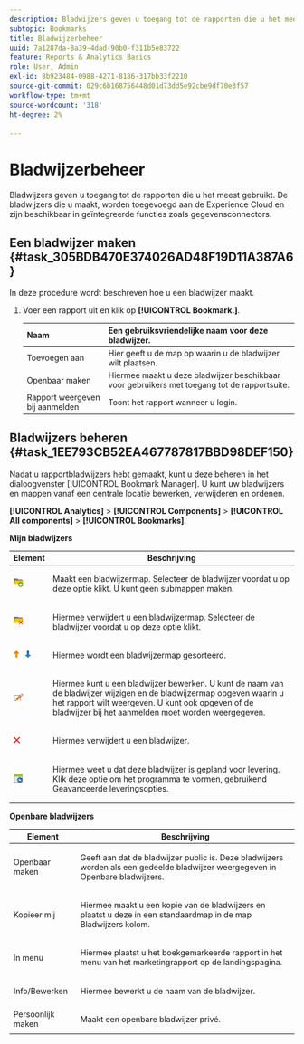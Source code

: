 ```yaml
---
description: Bladwijzers geven u toegang tot de rapporten die u het meest gebruikt. De bladwijzers die u maakt, worden toegevoegd aan de Experience Cloud en zijn beschikbaar in geïntegreerde functies zoals gegevensconnectors.
subtopic: Bookmarks
title: Bladwijzerbeheer
uuid: 7a1287da-8a39-4dad-90b0-f311b5e83722
feature: Reports & Analytics Basics
role: User, Admin
exl-id: 8b923484-0988-4271-8186-317bb33f2210
source-git-commit: 029c6b168756448d01d73dd5e92cbe9df70e3f57
workflow-type: tm+mt
source-wordcount: '318'
ht-degree: 2%

---
```


# Bladwijzerbeheer

Bladwijzers geven u toegang tot de rapporten die u het meest gebruikt. De bladwijzers die u maakt, worden toegevoegd aan de Experience Cloud en zijn beschikbaar in geïntegreerde functies zoals gegevensconnectors.

## Een bladwijzer maken {#task_305BDB470E374026AD48F19D11A387A6}

In deze procedure wordt beschreven hoe u een bladwijzer maakt.

<!-- 

t_bookmarks_creating.xml

 -->

1. Voer een rapport uit en klik op **[!UICONTROL Bookmark.]**.

   | Naam | Een gebruiksvriendelijke naam voor deze bladwijzer. |
   |---|---|
   | Toevoegen aan | Hier geeft u de map op waarin u de bladwijzer wilt plaatsen. |
   | Openbaar maken | Hiermee maakt u deze bladwijzer beschikbaar voor gebruikers met toegang tot de rapportsuite. |
   | Rapport weergeven bij aanmelden | Toont het rapport wanneer u login. |

## Bladwijzers beheren {#task_1EE793CB52EA467787817BBD98DEF150}

Nadat u rapportbladwijzers hebt gemaakt, kunt u deze beheren in het dialoogvenster [!UICONTROL Bookmark Manager]. U kunt uw bladwijzers en mappen vanaf een centrale locatie bewerken, verwijderen en ordenen.

<!-- 

t_bookmarks_managing.xml

 -->

**[!UICONTROL Analytics]** > **[!UICONTROL Components]** > **[!UICONTROL All components]** > **[!UICONTROL Bookmarks]**.

**Mijn bladwijzers**

<table id="table_D0310F7F4BDB4543B8552525872A0A0C"> 
 <thead> 
  <tr> 
   <th colname="col1" class="entry"> Element </th> 
   <th colname="col2" class="entry"> Beschrijving </th> 
  </tr> 
 </thead>
 <tbody> 
  <tr> 
   <td colname="col1"> <p><img placement="inline"  src="assets/bookmark_create_folder.png" id="image_EA7729575ABA4CA3A3399594941B3441"> </img> </p> </td> 
   <td colname="col2"> <p> Maakt een bladwijzermap. Selecteer de bladwijzer voordat u op deze optie klikt. U kunt geen submappen maken. </p> </td> 
  </tr> 
  <tr> 
   <td colname="col1"> <p><img placement="inline"  src="assets/bookmark_delete_folder.png" id="image_AFB6A02475664785BA90485EA289749A"> </img> </p> </td> 
   <td colname="col2"> <p> Hiermee verwijdert u een bladwijzermap. Selecteer de bladwijzer voordat u op deze optie klikt. </p> </td> 
  </tr> 
  <tr> 
   <td colname="col1"> <p><img placement="inline"  src="assets/bookmark_sort.png" id="image_8B4BE31182004357890B6532CCE5B2C2"> </img> </p> </td> 
   <td colname="col2"> <p> Hiermee wordt een bladwijzermap gesorteerd. </p> </td> 
  </tr> 
  <tr> 
   <td colname="col1"> <p><img placement="inline"  src="assets/icon_edit_VideoSharing.png" id="image_5B8C0321ED5848ECBE3AF65514AD9A44"> </img> </p> </td> 
   <td colname="col2"> <p> Hiermee kunt u een bladwijzer bewerken. U kunt de naam van de bladwijzer wijzigen en de bladwijzermap opgeven waarin u het rapport wilt weergeven. U kunt ook opgeven of de bladwijzer bij het aanmelden moet worden weergegeven. </p> </td> 
  </tr> 
  <tr> 
   <td colname="col1"> <p><img placement="inline"  src="assets/icon_delete_VideoSharing.png" id="image_945A859920C44BC08825CC062C10543A"> </img> </p> </td> 
   <td colname="col2"> <p> Hiermee verwijdert u een bladwijzer. </p> </td> 
  </tr> 
  <tr> 
   <td colname="col1"> <p><img placement="inline"  src="assets/bookmark_schedule.png" id="image_B7B23C1C67F04DF096149DCDF8C0FE5F"> </img> </p> </td> 
   <td colname="col2"> <p> Hiermee weet u dat deze bladwijzer is gepland voor levering. Klik deze optie om het programma te vormen, gebruikend <span class="wintitle"> Geavanceerde leveringsopties</span>. </p> </td> 
  </tr> 
 </tbody> 
</table>

**Openbare bladwijzers**

<table id="table_E89688BD3F724ADB8B2E88CDADB6168E"> 
 <thead> 
  <tr> 
   <th colname="col1" class="entry"> Element </th> 
   <th colname="col2" class="entry"> Beschrijving </th> 
  </tr> 
 </thead>
 <tbody> 
  <tr> 
   <td colname="col1"> Openbaar maken </td> 
   <td colname="col2"> <p>Geeft aan dat de bladwijzer public is. Deze bladwijzers worden als een gedeelde bladwijzer weergegeven in <span class="wintitle"> Openbare bladwijzers</span>. </p> </td> 
  </tr> 
  <tr> 
   <td colname="col1"> Kopieer mij </td> 
   <td colname="col2"> <p>Hiermee maakt u een kopie van de bladwijzers en plaatst u deze in een standaardmap in de map <span class="uicontrol"> Bladwijzers</span> kolom. </p> </td> 
  </tr> 
  <tr> 
   <td colname="col1"> In menu </td> 
   <td colname="col2"> <p> Hiermee plaatst u het boekgemarkeerde rapport in het menu van het marketingrapport op de landingspagina. </p> </td> 
  </tr> 
  <tr> 
   <td colname="col1"> Info/Bewerken </td> 
   <td colname="col2"> <p>Hiermee bewerkt u de naam van de bladwijzer. </p> </td> 
  </tr> 
  <tr> 
   <td colname="col1"> Persoonlijk maken </td> 
   <td colname="col2"> <p>Maakt een openbare bladwijzer privé. </p> </td> 
  </tr> 
 </tbody> 
</table>
